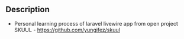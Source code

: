 ## Description
* Personal learning process of laravel livewire app from open project SKUUL - https://github.com/yungifez/skuul